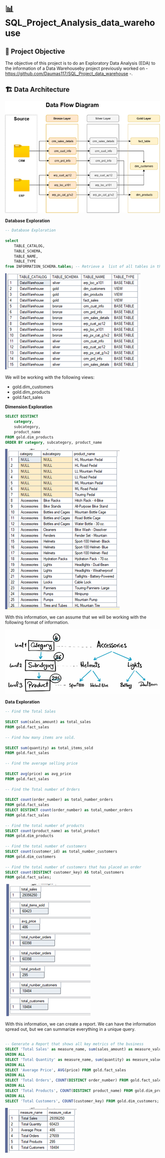 # 📊 SQL_Project_Analysis_data_warehouse


## 📝 Project Objective

The objective of this project is to do an Exploratory Data Analysis (EDA) to the information of a Data Warehouseby project previously worked on - https://github.com/Daumas117/SQL_Project_data_warehouse -.

## 🏗️ Data Architecture

![Data_Flow_Diagram](images/data_flow_diagram.png)

**Database Exploration**

```sql
-- Database Exploration

select
	TABLE_CATALOG,
	TABLE_SCHEMA,
	TABLE_NAME,
	TABLE_TYPE
from INFORMATION_SCHEMA.tables; -- Retrieve a  list of all tables in the DB.
```
![Data_Flow_Diagram](images/1_Data_Exploration.png) 

We will be working with the following views:

- gold.dim_customers
- gold.dim_products
- gold.fact_sales


**Dimension Exploration**

```sql
SELECT DISTINCT
	category,
	subcategory,
	product_name
FROM gold.dim_products
ORDER BY category, subcategory, product_name
```
![Data_Flow_Diagram](images/2_Dimension_Exploration.png)

With this information, we can assume that we will be working with the following format of information.

![Data_Flow_Diagram](images/Dimensions_Exploration.png)

**Data Exploration**

```sql
-- Find the Total Sales

SELECT sum(sales_amount) as total_sales
FROM gold.fact_sales

-- Find how many items are sold.

SELECT sum(quantity) as total_items_sold
FROM gold.fact_sales

-- Find the average selling price

SELECT avg(price) as avg_price
FROM gold.fact_sales

-- Find the Total number of Orders

SELECT count(order_number) as total_number_orders
FROM gold.fact_sales
SELECT DISTINCT count(order_number) as total_number_orders
FROM gold.fact_sales

-- Find the total number of products
SELECT count(product_name) as total_product
FROM gold.dim_products

-- Find the total number of customers
SELECT count(customer_id) as total_number_customers
FROM gold.dim_customers

-- Find the total number of customers that has placed an order
SELECT count(DISTINCT customer_key) AS total_customers 
FROM gold.fact_sales;
```

![Data_Flow_Diagram](images/3_Data_Exploration.png)

With this information, we can create a report. We can have the information spread out, but we can summarize everything in a unique query.

```sql

-- Generate a Report that shows all key metrics of the business
SELECT 'Total Sales' as measure_name, sum(sales_amount) as measure_value FROM gold.fact_sales
UNION ALL 
SELECT 'Total Quantity' as measure_name, sum(quantity) as measure_value FROM gold.fact_sales
UNION ALL
SELECT 'Average Price', AVG(price) FROM gold.fact_sales
UNION ALL
SELECT 'Total Orders', COUNT(DISTINCT order_number) FROM gold.fact_sales
UNION ALL
SELECT 'Total Products', COUNT(DISTINCT product_name) FROM gold.dim_products
UNION ALL
SELECT 'Total Customers', COUNT(customer_key) FROM gold.dim_customers;
```

![Data_Flow_Diagram](images/4_Generated_Report.png)


